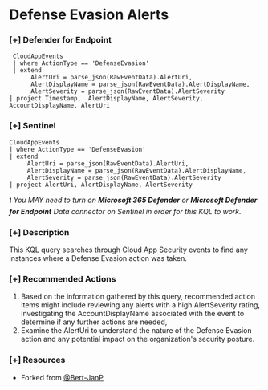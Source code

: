 # Defense Evasion Alerts

### [+] Defender for Endpoint 
```
 CloudAppEvents
 | where ActionType == 'DefenseEvasion'
 | extend
      AlertUri = parse_json(RawEventData).AlertUri,
      AlertDisplayName = parse_json(RawEventData).AlertDisplayName,
      AlertSeverity = parse_json(RawEventData).AlertSeverity
| project Timestamp,  AlertDisplayName, AlertSeverity, AccountDisplayName, AlertUri
```

### [+] Sentinel
```
CloudAppEvents
| where ActionType == 'DefenseEvasion'
| extend
     AlertUri = parse_json(RawEventData).AlertUri,
     AlertDisplayName = parse_json(RawEventData).AlertDisplayName,
     AlertSeverity = parse_json(RawEventData).AlertSeverity
| project AlertUri, AlertDisplayName, AlertSeverity
```
:exclamation: *You MAY need to turn on **Microsoft 365 Defender** or **Microsoft Defender for Endpoint** Data connector on Sentinel in order for this KQL to work.*


### [+] Description
This KQL query searches through Cloud App Security events to find any instances where a Defense Evasion action was taken.

### [+] Recommended Actions
1. Based on the information gathered by this query, recommended action items might include reviewing any alerts with a high AlertSeverity rating, investigating the AccountDisplayName associated with the event to determine if any further actions are needed, 
2. Examine the AlertUri to understand the nature of the Defense Evasion action and any potential impact on the organization's security posture.


### [+] Resources
- Forked from [@Bert-JanP](https://github.com/Bert-JanP)
